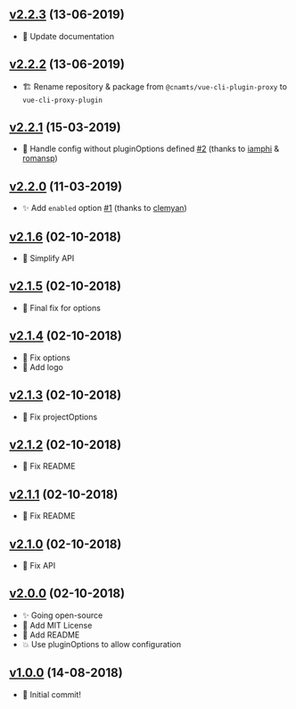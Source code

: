 ## [v2.2.3](https://github.com/deraw/vue-cli-proxy-plugin/compare/v2.2.2...v2.2.3) (13-06-2019)

* 📝 Update documentation

## [v2.2.2](https://github.com/deraw/vue-cli-proxy-plugin/compare/v2.2.1...v2.2.2) (13-06-2019)

* 🏗 Rename repository & package from `@cnamts/vue-cli-plugin-proxy` to `vue-cli-proxy-plugin`

## [v2.2.1](https://github.com/deraw/vue-cli-proxy-plugin/compare/v2.2.0...v2.2.1) (15-03-2019)

* 🐛 Handle config without pluginOptions defined [#2](https://github.com/deraw/vue-cli-proxy-plugin/pull/2) (thanks to [iamphi](https://github.com/iamphi) & [romansp](https://github.com/romansp))

## [v2.2.0](https://github.com/deraw/vue-cli-proxy-plugin/compare/v2.1.6...v2.2.0) (11-03-2019)

* ✨ Add `enabled` option [#1](https://github.com/deraw/vue-cli-proxy-plugin/pull/1) (thanks to [clemyan](https://github.com/clemyan))

## [v2.1.6](https://github.com/deraw/vue-cli-proxy-plugin/compare/v2.1.5...v2.1.6) (02-10-2018)

* 🐛 Simplify API

## [v2.1.5](https://github.com/deraw/vue-cli-proxy-plugin/compare/v2.1.4...v2.1.5) (02-10-2018)

* 🐛 Final fix for options

## [v2.1.4](https://github.com/deraw/vue-cli-proxy-plugin/compare/v2.1.3...v2.1.4) (02-10-2018)

* 🐛 Fix options
* 🍱 Add logo

## [v2.1.3](https://github.com/deraw/vue-cli-proxy-plugin/compare/v2.1.2...v2.1.3) (02-10-2018)

* 🐛 Fix projectOptions

## [v2.1.2](https://github.com/deraw/vue-cli-proxy-plugin/compare/v2.1.1...v2.1.2) (02-10-2018)

* 🐛 Fix README

## [v2.1.1](https://github.com/deraw/vue-cli-proxy-plugin/compare/v2.1.0...v2.1.1) (02-10-2018)

* 🐛 Fix README

## [v2.1.0](https://github.com/deraw/vue-cli-proxy-plugin/compare/v2.0.0...v2.1.0) (02-10-2018)

* 🐛 Fix API

## [v2.0.0](https://github.com/deraw/vue-cli-proxy-plugin/compare/v1.0.0...v2.0.0) (02-10-2018)

* ✨ Going open-source
* 📄 Add MIT License
* 📝 Add README
* 💥 Use pluginOptions to allow configuration


## [v1.0.0](https://github.com/deraw/vue-cli-proxy-plugin/compare/v0.0.0...v1.0.0) (14-08-2018)

* 🎉 Initial commit!
